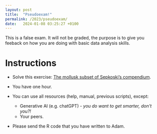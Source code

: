 ```yaml
---
layout: post
title:  "Pseudoexam!"
permalink: /2023/pseudoexam/
date:   2024-01-08 03:25:27 +0100
---
```


This is a false exam. It will not be graded, the purpose is to give you feeback on how you are doing with basic data analysis skills. 

# Instructions

- Solve this exercise: [The mollusk subset of Sepkoski’s compendium](https://adamtkocsis.com/rkheion/Exercises/2024-02-05_sepkoski-mollusk.html). 
- You have one hour. 
- You can use all resources (help, manual, previous scripts), except:  
	- Generative AI (e.g. chatGPT) - *you do want to get smarter, don't you?!*
	- Your peers.

- Please send the R code that you have written to Adam.

